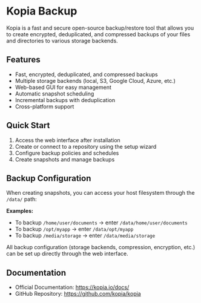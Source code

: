 # Kopia Backup

Kopia is a fast and secure open-source backup/restore tool that allows you to create encrypted, deduplicated, and compressed backups of your files and directories to various storage backends.

## Features
* Fast, encrypted, deduplicated, and compressed backups
* Multiple storage backends (local, S3, Google Cloud, Azure, etc.)
* Web-based GUI for easy management
* Automatic snapshot scheduling
* Incremental backups with deduplication
* Cross-platform support

## Quick Start
1. Access the web interface after installation
2. Create or connect to a repository using the setup wizard
3. Configure backup policies and schedules
4. Create snapshots and manage backups

## Backup Configuration
When creating snapshots, you can access your host filesystem through the `/data/` path:

**Examples:**
- To backup `/home/user/documents` → enter `/data/home/user/documents`
- To backup `/opt/myapp` → enter `/data/opt/myapp`
- To backup `/media/storage` → enter `/data/media/storage`

All backup configuration (storage backends, compression, encryption, etc.) can be set up directly through the web interface.

## Documentation
- Official Documentation: https://kopia.io/docs/
- GitHub Repository: https://github.com/kopia/kopia
